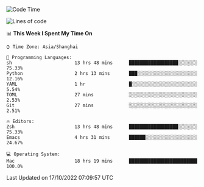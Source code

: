 <!--START_SECTION:waka-->
![Code Time](http://img.shields.io/badge/Code%20Time-921%20hrs%2053%20mins-blue)

![Lines of code](https://img.shields.io/badge/From%20Hello%20World%20I%27ve%20Written-23%20Thousand%20lines%20of%20code-blue)

📊 **This Week I Spent My Time On** 

```text
⌚︎ Time Zone: Asia/Shanghai

💬 Programming Languages: 
sh                       13 hrs 48 mins      ██████████████████░░░░░░░   75.33% 
Python                   2 hrs 13 mins       ███░░░░░░░░░░░░░░░░░░░░░░   12.16% 
YAML                     1 hr                █░░░░░░░░░░░░░░░░░░░░░░░░   5.54% 
TOML                     27 mins             ░░░░░░░░░░░░░░░░░░░░░░░░░   2.53% 
Git                      27 mins             ░░░░░░░░░░░░░░░░░░░░░░░░░   2.51%

🔥 Editors: 
Zsh                      13 hrs 48 mins      ██████████████████░░░░░░░   75.33% 
Emacs                    4 hrs 31 mins       ██████░░░░░░░░░░░░░░░░░░░   24.67%

💻 Operating System: 
Mac                      18 hrs 19 mins      █████████████████████████   100.0%

```


 Last Updated on 17/10/2022 07:09:57 UTC
<!--END_SECTION:waka-->
